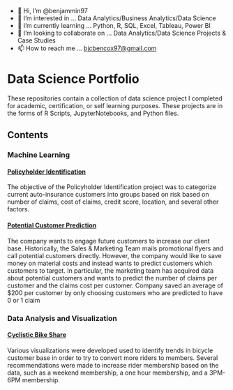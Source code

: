 - 👋 Hi, I’m @benjammin97
- 👀 I’m interested in ... Data Analytics/Business Analytics/Data Science
- 🌱 I’m currently learning ... Python, R, SQL, Excel, Tableau, Power BI
- 💞️ I’m looking to collaborate on ... Data Analytics/Data Science Projects & Case Studies
- 📫 How to reach me ... bjcbencox97@gmail.com

# Data Science Portfolio
These repositories contain a collection of data science project I completed for academic, certification, or self learning purposes. These projects are in the forms of R Scripts, JupyterNotebooks, and Python files. 

## Contents
### Machine Learning
#### [Policyholder Identification](https://github.com/benjammin97/PolicyholderIdentification#readme)
The objective of the Policyholder Identification project was to categorize current auto-insurance customers into groups based on risk based on number of claims, cost of claims, credit score, location, and several other factors.

#### [Potential Customer Prediction](https://github.com/benjammin97/PotentialCustomerPrediction#readme)
The company wants to engage future customers to increase our client base. Historically, the Sales
& Marketing Team mails promotional flyers and call potential customers directly. However, the company would
like to save money on material costs and instead wants to predict customers which customers to target. In
particular, the marketing team has acquired data about potential customers and wants to predict the number of
claims per customer and the claims cost per customer. Company saved an average of $200 per customer by only choosing customers who are predicted to have 0 or 1 claim

### Data Analysis and Visualization
#### [Cyclistic Bike Share](https://github.com/benjammin97/CyclisticBikeShare)
Various visualizations were developed used to identify trends in  bicycle customer base in order to try to convert more riders to members. Several recommendations were made to increase rider membership based on the data,
such as a weekend membership, a one hour membership, and a 3PM-6PM membership.
